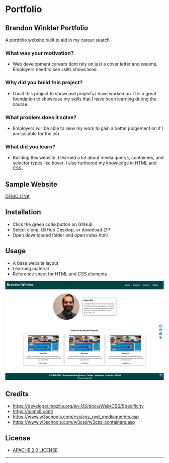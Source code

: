 # Portfolio
##  Brandon Winkler Portfolio
A portfolio website built to aid in my career search

### What was your motivation?
- Web development careers dont rely on just a cover letter and resume. Employers need to see skills showcased.

### Why did you build this project?
- I built this project to showcase projects I have worked on. It is a great foundation to showcase my skills that I have been learning during the course. 

### What problem does it solve?
- Employers will be able to view my work to gain a better judgement on if I am suitable for the job.

### What did you learn?
- Building this website, I learned a lot about media querys, containers, and selector types like hover. I also furthered my knowledge in HTML and CSS.

## Sample Website
[DEMO LINK](https://bdubz93.github.io/Brandon-Winkler-Portfolio/) 
## Installation
- Click the green code button on GitHub
- Select clone, GitHub Desktop, or download ZIP
- Open downloaded folder and open index.html
## Usage
- A base website layout
- Learning material
- Reference sheet for HTML and CSS elements

![Website full page screenshot](screenshot.png)

## Credits
- https://developer.mozilla.org/en-US/docs/Web/CSS/Specificity
- https://icons8.com/
- https://www.w3schools.com/css/css_rwd_mediaqueries.asp
- https://www.w3schools.com/w3css/w3css_containers.asp
## License
- [APACHE 2.0 LICENSE](license)
---
